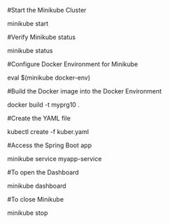 #Start the Minikube Cluster

minikube start

#Verify Minikube status

minikube status

#Configure Docker Environment for Minikube

eval $(minikube docker-env)

#Build the Docker image into the Docker Environment

docker build -t myprg10 .

#Create the YAML file

kubectl create -f kuber.yaml

#Access the Spring Boot app

minikube service myapp-service

#To open the Dashboard

minikube dashboard

#To close Minikube

minikube stop
